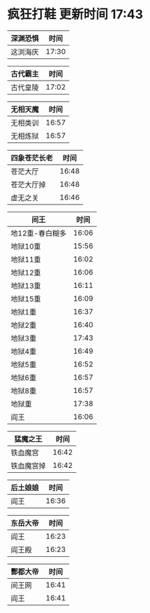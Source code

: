 # 疯狂打鞋 更新时间 17:43

| 深渊恐惧   | 时间    |
|--------|-------|
| 这浏海庆 | 17:30 |

| 古代霸主   | 时间    |
|--------|-------|
| 古代皇陵 | 17:02 |

| 无相天魔   | 时间    |
|--------|-------|
| 无相类训 | 16:57 |
| 无相炼狱 | 16:57 |

| 四象苍茫长老   | 时间    |
|--------|-------|
| 苍茫大厅 | 16:48 |
| 苍茫大厅掉 | 16:48 |
| 虚无之关 | 16:46 |

| 间王   | 时间    |
|--------|-------|
| 地12重-春白糊多 | 16:06 |
| 地狱10重 | 15:56 |
| 地狱11重 | 16:02 |
| 地狱12重 | 16:06 |
| 地狱13重 | 16:11 |
| 地狱15重 | 16:09 |
| 地狱1重 | 16:37 |
| 地狱2重 | 16:40 |
| 地狱3重 | 17:43 |
| 地狱4重 | 16:49 |
| 地狱5重 | 16:52 |
| 地狱6重 | 16:57 |
| 地狱8重 | 16:57 |
| 地狱重 | 17:38 |
| 阎王 | 16:06 |

| 猛魔之王   | 时间    |
|--------|-------|
| 铁血魔宫 | 16:42 |
| 铁血魔宫掉 | 16:42 |

| 后土娘娘   | 时间    |
|--------|-------|
| 阎王 | 16:36 |

| 东岳大帝   | 时间    |
|--------|-------|
| 阎王 | 16:23 |
| 阎王殿 | 16:23 |

| 酆都大帝   | 时间    |
|--------|-------|
| 间王网 | 16:41 |
| 阎王 | 16:41 |